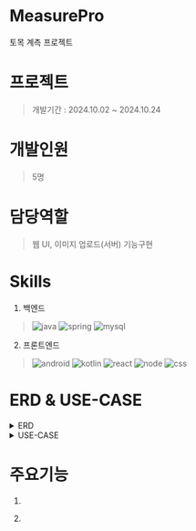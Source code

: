 # MeasurePro
토목 계측 프로젝트

# 프로젝트
> 개발기간 : 2024.10.02 ~ 2024.10.24

# 개발인원
> 5명

# 담당역할
> 웹 UI, 이미지 업로드(서버) 기능구현

# Skills
1. 백엔드
>![java](https://img.shields.io/badge/Java-ED8B00?style=for-the-badge&logo=openjdk&logoColor=white)
![spring](https://img.shields.io/badge/Spring-6DB33F?style=for-the-badge&logo=spring&logoColor=white)
![mysql](https://img.shields.io/badge/MySQL-00000F?style=for-the-badge&logo=mysql&logoColor=white)

2. 프론트엔드
>![android](https://img.shields.io/badge/Android_Studio-3DDC84?style=for-the-badge&logo=android-studio&logoColor=white)
![kotlin](https://img.shields.io/badge/Kotlin-0095D5?&style=for-the-badge&logo=kotlin&logoColor=white)
![react](https://img.shields.io/badge/React-20232A?style=for-the-badge&logo=react&logoColor=61DAFB)
![node](https://img.shields.io/badge/Node.js-43853D?style=for-the-badge&logo=node.js&logoColor=white)
![css](https://img.shields.io/badge/CSS3-1572B6?style=for-the-badge&logo=css3&logoColor=white)

# ERD & USE-CASE
<details>
<summary>ERD</summary>
<img src="MeasureERD.png" alt="ERD" />
</details>
<details>
<summary>USE-CASE</summary>
<img src="MeasureUSECASE.png" alt="USE-CASE" />
</details>

# 주요기능
1.
>

2.
>
